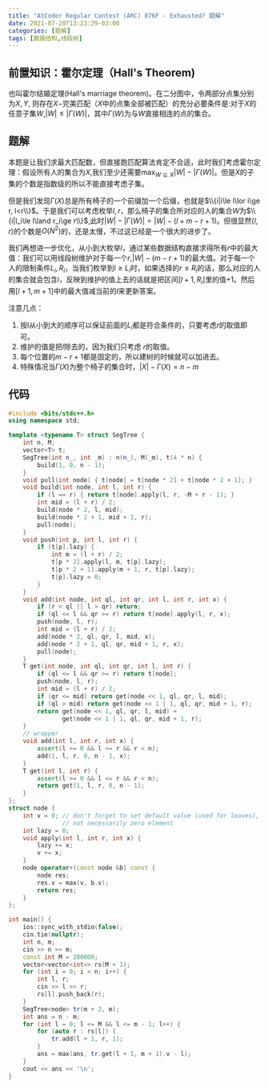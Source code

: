 ```yaml
---
title: "AtCoder Regular Contest (ARC) 076F - Exhausted? 题解"
date: 2021-07-28T13:23:29-03:00
categories: [题解]
tags: [数据结构,线段树]
---
```




## 前置知识：霍尔定理（Hall's Theorem)

也叫霍尔结婚定理(Hall's marriage theorem)。在二分图中，令两部分点集分别为$X, Y$, 则存在$X-$完美匹配（$X$中的点集全部被匹配）的充分必要条件是:对于$X$的任意子集$W$,$|W|\le|\Gamma(W)|$，其中$\Gamma(W)$为与$W$直接相连的点的集合。

## 题解

本题是让我们求最大匹配数，但直接跑匹配算法肯定不合适，此时我们考虑霍尔定理：假设所有人的集合为$X$,我们至少还需要$\max_{W\subseteq X}|W|-|\Gamma(W)|$。但是$X$的子集的个数是指数级的所以不能直接考虑子集。

但是我们发现$\Gamma(X)$总是所有椅子的一个前缀加一个后缀，也就是$\\{i|i\le l\lor i\ge r, l<r\\}$。于是我们可以考虑枚举$l, r$，那么椅子的集合所对应的人的集合$W$为$\\{i|l_i\le l\land r_i\ge r\\}$,此时$|W|-|\Gamma(W)|=|W| -(l+m-r+1)$。但很显然$(l, r)$的个数是$O(N^2)$的，还是太慢，不过这已经是一个很大的进步了。

我们再想进一步优化，从小到大枚举$l$，通过某些数据结构直接求得所有$r$中的最大值：我们可以用线段树维护对于每一个$r$,$|W|-(m-r+1)$的最大值。对于每一个人的限制条件$L_i, R_i$，当我们枚举到$l\ge L_i$时，如果选择的$r\le R_i$的话，那么对应的人的集合就会包含$i$，反映到维护的值上去的话就是把区间$[l+1, R_i]$里的值+1。然后用$[l+1, m+1]$中的最大值减当前的$l$来更新答案。

注意几点：
1. 按l从小到大的顺序可以保证前面的$L_i$都是符合条件的，只要考虑$r$的取值即可。
2. 维护的值是把$l$除去的，因为我们只考虑 $r$的取值。
3. 每个位置的$m-r+1$都是固定的，所以建树的时候就可以加进去。
4. 特殊情况当$\Gamma(X)$为整个椅子的集合时，$|X|-\Gamma(X)=n-m$

## 代码

```cpp
#include <bits/stdc++.h>
using namespace std;

template <typename T> struct SegTree {
    int n, M;
    vector<T> t;
    SegTree(int n_, int _m) : n(n_), M(_m), t(4 * n) {
        build(1, 0, n - 1);
    }
    void pull(int node) { t[node] = t[node * 2] + t[node * 2 + 1]; }
    void build(int node, int l, int r) {
        if (l == r) { return t[node].apply(l, r, -M + r - 1); }
        int mid = (l + r) / 2;
        build(node * 2, l, mid);
        build(node * 2 + 1, mid + 1, r);
        pull(node);
    }
    void push(int p, int l, int r) {
        if (t[p].lazy) {
            int m = (l + r) / 2;
            t[p * 2].apply(l, m, t[p].lazy);
            t[p * 2 + 1].apply(m + 1, r, t[p].lazy);
            t[p].lazy = 0;
        }
    }
    void add(int node, int ql, int qr, int l, int r, int x) {
        if (r < ql || l > qr) return;
        if (ql <= l && qr >= r) return t[node].apply(l, r, x);
        push(node, l, r);
        int mid = (l + r) / 2;
        add(node * 2, ql, qr, l, mid, x);
        add(node * 2 + 1, ql, qr, mid + 1, r, x);
        pull(node);
    }
    T get(int node, int ql, int qr, int l, int r) {
        if (ql <= l && qr >= r) return t[node];
        push(node, l, r);
        int mid = (l + r) / 2;
        if (qr <= mid) return get(node << 1, ql, qr, l, mid);
        if (ql > mid) return get(node << 1 | 1, ql, qr, mid + 1, r);
        return get(node << 1, ql, qr, l, mid) +
               get(node << 1 | 1, ql, qr, mid + 1, r);
    }
    // wrapper
    void add(int l, int r, int x) {
        assert(l >= 0 && l <= r && r < n);
        add(1, l, r, 0, n - 1, x);
    }
    T get(int l, int r) {
        assert(l >= 0 && l <= r && r < n);
        return get(1, l, r, 0, n - 1);
    }
};
struct node {
    int v = 0; // don't forget to set default value (used for leaves),
               // not necessarily zero element
    int lazy = 0;
    void apply(int l, int r, int x) {
        lazy += x;
        v += x;
    }
    node operator+(const node &b) const {
        node res;
        res.v = max(v, b.v);
        return res;
    }
};

int main() {
    ios::sync_with_stdio(false);
    cin.tie(nullptr);
    int n, m;
    cin >> n >> m;
    const int M = 200000;
    vector<vector<int>> rs(M + 1);
    for (int i = 0; i < n; i++) {
        int l, r;
        cin >> l >> r;
        rs[l].push_back(r);
    }
    SegTree<node> tr(m + 2, m);
    int ans = n - m;
    for (int l = 0; l <= M && l <= m - 1; l++) {
        for (auto r : rs[l]) {
            tr.add(l + 1, r, 1);
        }
        ans = max(ans, tr.get(l + 1, m + 1).v - l);
    }
    cout << ans << '\n';
}
```
